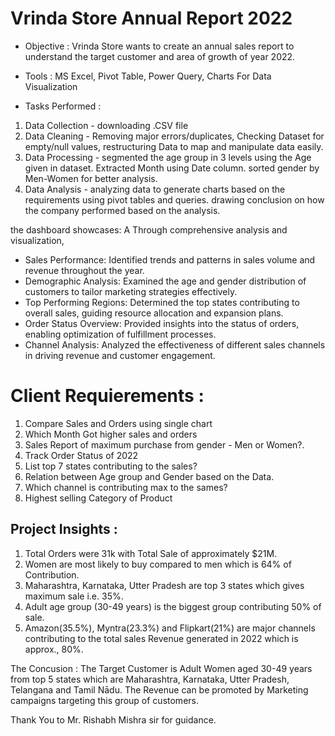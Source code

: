 # Vrinda Store Annual Report 2022 
* Objective : Vrinda Store wants to create an annual sales report to understand the target customer and area of growth of year 2022.

* Tools : MS Excel, Pivot Table, Power Query, Charts For Data Visualization

* Tasks Performed : 
1. Data Collection -  downloading .CSV file 
2. Data Cleaning -  Removing major errors/duplicates, Checking Dataset for empty/null values, restructuring Data to map and manipulate data easily.
3. Data Processing - segmented the age group in 3 levels using the Age given in dataset. Extracted Month using Date column. sorted gender by Men-Women for better analysis.
4. Data Analysis - analyzing data to generate charts based on the requirements using pivot tables and queries. drawing conclusion on how the company performed based on the analysis. 

the dashboard showcases: A Through comprehensive analysis and visualization,
* Sales Performance: Identified trends and patterns in sales volume and revenue throughout the year.
* Demographic Analysis: Examined the age and gender distribution of customers to tailor marketing strategies effectively.
* Top Performing Regions: Determined the top states contributing to overall sales, guiding resource allocation and expansion plans.
* Order Status Overview: Provided insights into the status of orders, enabling optimization of fulfillment processes.
* Channel Analysis: Analyzed the effectiveness of different sales channels in driving revenue and customer engagement.

# Client Requierements :
1. Compare Sales and Orders using single chart
2. Which Month Got higher sales and orders
3. Sales Report of maximum purchase from gender - Men or Women?. 
4. Track Order Status of 2022
5. List top 7 states contributing to the sales?
6. Relation between Age group and Gender based on the Data.
7. Which channel is contributing max to the sames?
8. Highest selling Category of Product

## Project Insights : 
1. Total Orders were 31k with Total Sale of approximately $21M. 
2. Women are most likely to buy compared to men which is 64% of Contribution.
3.  Maharashtra, Karnataka, Utter Pradesh are top 3 states which gives maximum sale i.e. 35%.
4. Adult age group (30-49 years) is the biggest group contributing 50% of sale.
5. Amazon(35.5%), Myntra(23.3%) and Flipkart(21%) are major channels contributing to the total sales Revenue generated in 2022 which is approx., 80%.

The Concusion : The Target Customer is Adult Women aged 30-49 years from top 5 states which are Maharashtra, Karnataka, Utter Pradesh, Telangana and Tamil Nādu. The Revenue can be promoted by Marketing campaigns targeting this group of customers. 

Thank You to Mr. Rishabh Mishra sir for guidance.
